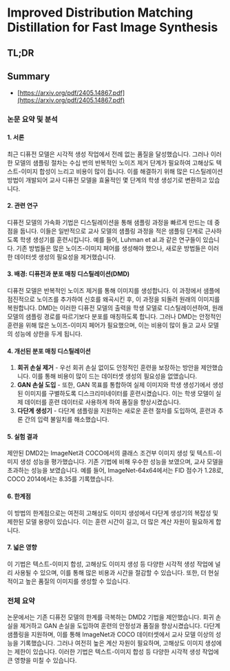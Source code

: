 # Improved Distribution Matching Distillation for Fast Image Synthesis
## TL;DR
## Summary
- [https://arxiv.org/pdf/2405.14867.pdf](https://arxiv.org/pdf/2405.14867.pdf)

### 논문 요약 및 분석

#### **1. 서론**
최근 디퓨전 모델은 시각적 생성 작업에서 전례 없는 품질을 달성했습니다. 그러나 이러한 모델의 샘플링 절차는 수십 번의 반복적인 노이즈 제거 단계가 필요하여 고해상도 텍스트-이미지 합성이 느리고 비용이 많이 듭니다. 이를 해결하기 위해 많은 디스틸레이션 방법이 개발되어 교사 디퓨전 모델을 효율적인 몇 단계의 학생 생성기로 변환하고 있습니다.

#### **2. 관련 연구**
디퓨전 모델의 가속화 기법은 디스틸레이션을 통해 샘플링 과정을 빠르게 만드는 데 중점을 둡니다. 이들은 일반적으로 교사 모델의 샘플링 과정을 적은 샘플링 단계로 근사하도록 학생 생성기를 훈련시킵니다. 예를 들어, Luhman et al.과 같은 연구들이 있습니다. 기존 방법들은 많은 노이즈-이미지 페어를 생성해야 했으나, 새로운 방법들은 이러한 데이터셋 생성의 필요성을 제거했습니다.

#### **3. 배경: 디퓨전과 분포 매칭 디스틸레이션(DMD)**
디퓨전 모델은 반복적인 노이즈 제거를 통해 이미지를 생성합니다. 이 과정에서 샘플에 점진적으로 노이즈를 추가하여 신호를 왜곡시킨 후, 이 과정을 되돌려 원래의 이미지를 복원합니다. DMD는 이러한 디퓨전 모델의 출력을 학생 모델로 디스틸레이션하여, 원래 모델의 샘플링 경로를 따르기보다 분포를 매칭하도록 합니다. 그러나 DMD는 안정적인 훈련을 위해 많은 노이즈-이미지 페어가 필요했으며, 이는 비용이 많이 들고 교사 모델의 성능에 상한을 두게 됩니다.

#### **4. 개선된 분포 매칭 디스틸레이션**
1. **회귀 손실 제거** - 우선 회귀 손실 없이도 안정적인 훈련을 보장하는 방안을 제안했습니다. 이를 통해 비용이 많이 드는 데이터셋 생성의 필요성을 없앴습니다.
2. **GAN 손실 도입** - 또한, GAN 목표를 통합하여 실제 이미지와 학생 생성기에서 생성된 이미지를 구별하도록 디스크리미네이터를 훈련시켰습니다. 이는 학생 모델이 실제 데이터를 훈련 데이터로 사용하게 하여 품질을 향상시켰습니다.
3. **다단계 생성기** - 다단계 샘플링을 지원하는 새로운 훈련 절차를 도입하여, 훈련과 추론 간의 입력 불일치를 해소했습니다.

#### **5. 실험 결과**
제안된 DMD2는 ImageNet과 COCO에서의 클래스 조건부 이미지 생성 및 텍스트-이미지 생성 성능을 평가했습니다. 기존 기법에 비해 우수한 성능을 보였으며, 교사 모델을 초과하는 성능을 보였습니다. 예를 들어, ImageNet-64x64에서는 FID 점수가 1.28로, COCO 2014에서는 8.35를 기록했습니다.

#### **6. 한계점**
이 방법의 한계점으로는 여전히 고해상도 이미지 생성에서 다단계 생성기의 복잡성 및 제한된 모델 용량이 있습니다. 이는 훈련 시간이 길고, 더 많은 계산 자원이 필요하게 합니다.

#### **7. 넓은 영향**
이 기법은 텍스트-이미지 합성, 고해상도 이미지 생성 등 다양한 시각적 생성 작업에 널리 사용될 수 있으며, 이를 통해 많은 비용과 시간을 절감할 수 있습니다. 또한, 더 현실적이고 높은 품질의 이미지를 생성할 수 있습니다.

### 전체 요약
논문에서는 기존 디퓨전 모델의 한계를 극복하는 DMD2 기법을 제안했습니다. 회귀 손실을 제거하고 GAN 손실을 도입하여 훈련의 안정성과 품질을 향상시켰습니다. 다단계 샘플링을 지원하며, 이를 통해 ImageNet과 COCO 데이터셋에서 교사 모델 이상의 성능을 기록했습니다. 그러나 여전히 높은 계산 자원이 필요하며, 고해상도 이미지 생성에는 제한이 있습니다. 이러한 기법은 텍스트-이미지 합성 등 다양한 시각적 생성 작업에 큰 영향을 미칠 수 있습니다.
